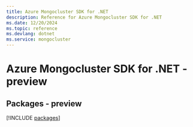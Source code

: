 ```yaml
---
title: Azure Mongocluster SDK for .NET
description: Reference for Azure Mongocluster SDK for .NET
ms.date: 12/20/2024
ms.topic: reference
ms.devlang: dotnet
ms.service: mongocluster
---
```

# Azure Mongocluster SDK for .NET - preview
## Packages - preview
[!INCLUDE [packages](mongocluster-index.md)]